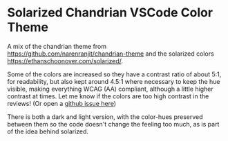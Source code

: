 # Solarized Chandrian VSCode Color Theme

A mix of the chandrian theme from https://github.com/narenranjit/chandrian-theme and the solarized colors https://ethanschoonover.com/solarized/. 

Some of the colors are increased so they have a contrast ratio of about 5:1, for readability, but also kept around 4.5:1 where necessary to keep the hue visible, making everything WCAG (AA) compliant, although a little higher contrast at times. Let me know if the colors are too high contrast in the reviews! (Or open a [github issue here](https://github.com/JackKenney/solarized-chandrian-theme/issues))

There is both a dark and light version, with the color-hues preserved between them so the code doesn't change the feeling too much, as is part of the idea behind solarized.
